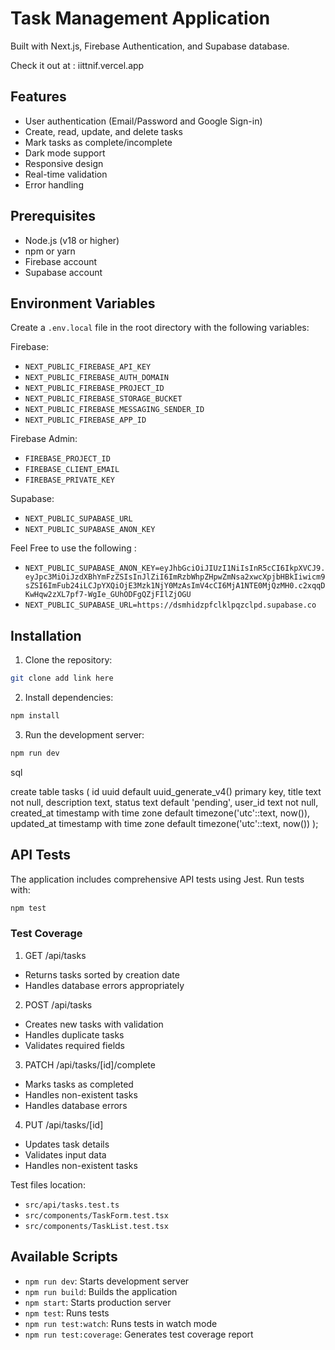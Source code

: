 # Task Management Application

Built with Next.js, Firebase Authentication, and Supabase database.

Check it out at : iittnif.vercel.app

## Features

- User authentication (Email/Password and Google Sign-in)
- Create, read, update, and delete tasks
- Mark tasks as complete/incomplete
- Dark mode support
- Responsive design
- Real-time validation
- Error handling

## Prerequisites

- Node.js (v18 or higher)
- npm or yarn
- Firebase account
- Supabase account

## Environment Variables

Create a `.env.local` file in the root directory with the following variables:

Firebase:

- `NEXT_PUBLIC_FIREBASE_API_KEY`
- `NEXT_PUBLIC_FIREBASE_AUTH_DOMAIN`
- `NEXT_PUBLIC_FIREBASE_PROJECT_ID`
- `NEXT_PUBLIC_FIREBASE_STORAGE_BUCKET`
- `NEXT_PUBLIC_FIREBASE_MESSAGING_SENDER_ID`
- `NEXT_PUBLIC_FIREBASE_APP_ID`

Firebase Admin: 

- `FIREBASE_PROJECT_ID`
- `FIREBASE_CLIENT_EMAIL`
- `FIREBASE_PRIVATE_KEY`

Supabase:

- `NEXT_PUBLIC_SUPABASE_URL`
- `NEXT_PUBLIC_SUPABASE_ANON_KEY`

Feel Free to use the following : 

- `NEXT_PUBLIC_SUPABASE_ANON_KEY=eyJhbGciOiJIUzI1NiIsInR5cCI6IkpXVCJ9.eyJpc3MiOiJzdXBhYmFzZSIsInJlZiI6ImRzbWhpZHpwZmNsa2xwcXpjbHBkIiwicm9sZSI6ImFub24iLCJpYXQiOjE3Mzk1NjY0MzAsImV4cCI6MjA1NTE0MjQzMH0.c2xqqDKwHqw2zXL7pf7-WgIe_GUhODFgQZjFIlZjOGU`
- `NEXT_PUBLIC_SUPABASE_URL=https://dsmhidzpfclklpqzclpd.supabase.co`



## Installation

1. Clone the repository:

```bash
git clone add link here
```

2. Install dependencies:

```bash
npm install
```

3. Run the development server:

```bash
npm run dev
```

sql 

create table tasks (
id uuid default uuid_generate_v4() primary key,
title text not null,
description text,
status text default 'pending',
user_id text not null,
created_at timestamp with time zone default timezone('utc'::text, now()),
updated_at timestamp with time zone default timezone('utc'::text, now())
);


## API Tests

The application includes comprehensive API tests using Jest. Run tests with:

```bash
npm test
```


### Test Coverage

1. GET /api/tasks
- Returns tasks sorted by creation date
- Handles database errors appropriately

2. POST /api/tasks
- Creates new tasks with validation
- Handles duplicate tasks
- Validates required fields

3. PATCH /api/tasks/[id]/complete
- Marks tasks as completed
- Handles non-existent tasks
- Handles database errors

4. PUT /api/tasks/[id]
- Updates task details
- Validates input data
- Handles non-existent tasks

Test files location:

- `src/api/tasks.test.ts`
- `src/components/TaskForm.test.tsx`
- `src/components/TaskList.test.tsx`


## Available Scripts

- `npm run dev`: Starts development server
- `npm run build`: Builds the application
- `npm start`: Starts production server
- `npm test`: Runs tests
- `npm run test:watch`: Runs tests in watch mode
- `npm run test:coverage`: Generates test coverage report
